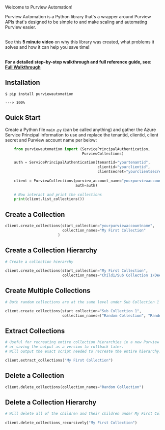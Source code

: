 Welcome to Purview Automation!

Purview Automation is a Python library that's a wrapper around Purview APIs that's designed to be simple to and make scaling and automating Purview easier.
<br>
<br>

See this **5 minute video** on why this library was created, what problems it solves and how it can help you save time!  
<br>

**For a detailed step-by-step walkthrough and full reference guide, see: [Full Walkthrough](./tutorial/first-steps.md)**


## **Installation**
```console
$ pip install purviewautomation

---> 100%
```

## **Quick Start**

Create a Python file `main.py` (can be called anything) and gather the Azure Service Principal information to use and replace the tenantid, clientid, client secret and Purview account name per below:

```Python
    from purviewautomation import (ServicePrincipalAuthentication, 
                                   PurviewCollections)

    auth = ServicePrincipalAuthentication(tenantid="yourtenantid",
                                          clientid="yourclientid",
                                          clientsecret="yourclientsecret")
    
    client = PurviewCollections(purview_account_name="yourpurviewaccountname",
                                auth=auth)
    
    # Now interact and print the collections
    print(client.list_collections())
```

## **Create a Collection**

```Python 
client.create_collections(start_collection="yourpurviewaccountname",
                          collection_names="My First Collection"
                        )
```                        

## **Create a Collection Hierarchy**
```Python
# Create a collection hierarchy
 
client.create_collections(start_collection="My First Collection",
                          collection_names="Child1/Sub Collection 1/Deeper Sub Collection1")
```

## **Create Multiple Collections**
```Python
# Both random collections are at the same level under Sub Collection 1

client.create_collections(start_collection="Sub Collection 1", 
                          collection_names=["Random Collection", "Random Collection 2"])
```

## **Extract Collections**
```Python
# Useful for recreating entire collection hierarchies in a new Purview
# or saving the output as a version to rollback later.
# Will output the exact script needed to recreate the entire hierarchy. 

client.extract_collections("My First Collection")
```

## **Delete a Collection**
```Python
client.delete_collections(collection_names="Random Collection")
```

## **Delete a Collection Hierarchy**
```Python 
# Will delete all of the children and their children under My First Collection
 
client.delete_collections_recursively("My First Collection")
```










